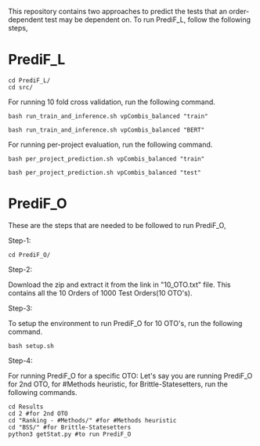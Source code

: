 This repository contains two approaches to predict the tests that an order-dependent test may be dependent on. To run PrediF_L, follow the following steps,

# PrediF_L

```shell
cd PrediF_L/
cd src/
```

For running 10 fold cross validation, run the following command.

```shell
bash run_train_and_inference.sh vpCombis_balanced "train"
```

```shell
bash run_train_and_inference.sh vpCombis_balanced "BERT"
```

For running per-project evaluation, run the following command.

```shell
bash per_project_prediction.sh vpCombis_balanced "train" 
```

```shell
bash per_project_prediction.sh vpCombis_balanced "test"
```

# PrediF_O

These are the steps that are needed to be followed to run PrediF_O,

Step-1: 
```shell
cd PrediF_O/
```

Step-2: 

Download the zip and extract it from the link in "10_OTO.txt" file. This contains all the 10 Orders of 1000 Test Orders(10 OTO's).

Step-3:

To setup the environment to run PrediF_O for 10 OTO's, run the following command.
```shell
bash setup.sh
```

Step-4:

For running PrediF_O for a specific OTO:
Let's say you are running PrediF_O for 2nd OTO, for #Methods heuristic, for Brittle-Statesetters, run the following commands.
```shell
cd Results 
cd 2 #for 2nd OTO
cd "Ranking - #Methods/" #for #Methods heuristic
cd "BSS/" #for Brittle-Statesetters
python3 getStat.py #to run PrediF_O
```


